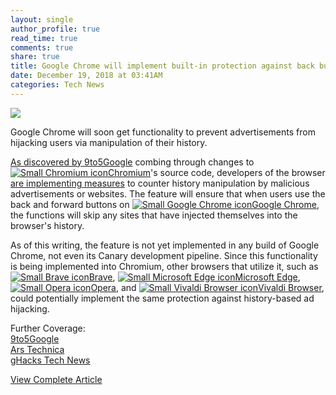 ```yaml
---
layout: single
author_profile: true
read_time: true
comments: true
share: true
title: Google Chrome will implement built-in protection against back button hijacking
date: December 19, 2018 at 03:41AM
categories: Tech News
---
```

<img class="align-center" src="%20http://d2.alternativeto.net/dist/icons/chromium_79310.png?width=36&amp;height=36&amp;mode=crop&amp;upscale=false">
<p><p>Google Chrome will soon get functionality to prevent advertisements from hijacking users via manipulation of their history.</p>
<p><a href="https://9to5google.com/2018/12/17/chrome-sites-wont-go-back/" rel="nofollow">As discovered by 9to5Google</a> combing through changes to <a href='//alternativeto.net/software/chromium/'><img alt='Small Chromium icon' class='mini-app-icon' src='//d2.alternativeto.net/dist/icons/chromium_79310.png?width=36&height=36&mode=crop&upscale=false' />Chromium</a>'s source code, developers of the browser <a href="https://chromium-review.googlesource.com/c/chromium/src/+/1344199" rel="nofollow">are implementing measures</a> to counter history manipulation by malicious advertisements or websites. The feature will ensure that when users use the back and forward buttons on <a href='//alternativeto.net/software/google-chrome/'><img alt='Small Google Chrome icon' class='mini-app-icon' src='//d2.alternativeto.net/dist/icons/google-chrome_96565.png?width=36&height=36&mode=crop&upscale=false' />Google Chrome</a>, the functions will skip any sites that have injected themselves into the browser's history.</p>
<p>As of this writing, the feature is not yet implemented in any build of Google Chrome, not even its Canary development pipeline. Since this functionality is being implemented into Chromium, other browsers that utilize it, such as <a href='//alternativeto.net/software/brave/'><img alt='Small Brave icon' class='mini-app-icon' src='//d2.alternativeto.net/dist/icons/brave_122564.png?width=36&height=36&mode=crop&upscale=false' />Brave</a>, <a href='//alternativeto.net/software/microsoft-edge/'><img alt='Small Microsoft Edge icon' class='mini-app-icon' src='//d2.alternativeto.net/dist/icons/microsoft-edge_85645.png?width=36&height=36&mode=crop&upscale=false' />Microsoft Edge</a>, <a href='//alternativeto.net/software/opera/'><img alt='Small Opera icon' class='mini-app-icon' src='//d2.alternativeto.net/dist/icons/opera_81297.png?width=36&height=36&mode=crop&upscale=false' />Opera</a>, and <a href='//alternativeto.net/software/vivaldi-browser/'><img alt='Small Vivaldi Browser icon' class='mini-app-icon' src='//d2.alternativeto.net/dist/icons/vivaldi-browser_113702.png?width=36&height=36&mode=crop&upscale=false' />Vivaldi Browser</a>, could potentially implement the same protection against history-based ad hijacking.</p>
<p>Further Coverage:<br />
<a href="https://9to5google.com/2018/12/17/chrome-sites-wont-go-back/" rel="nofollow">9to5Google</a><br />
<a href="https://arstechnica.com/gadgets/2018/12/google-chrome-wants-to-stop-back-button-hijacking/" rel="nofollow">Ars Technica</a><br />
<a href="https://www.ghacks.net/2018/12/18/google-will-take-action-against-website-history-manipulation/" rel="nofollow">gHacks Tech News</a></p>
</p>
<a class="btn btn--info" href="https://alternativeto.net/news/2018/12/google-chrome-will-implement-built-in-protection-against-back-button-hijacking">View Complete Article</a>
